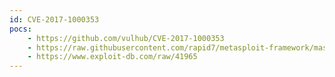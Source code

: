 ```yaml
---
id: CVE-2017-1000353
pocs:
    - https://github.com/vulhub/CVE-2017-1000353
    - https://raw.githubusercontent.com/rapid7/metasploit-framework/master/modules/exploits/linux/http/jenkins_cli_deserialization.rb
    - https://www.exploit-db.com/raw/41965
---
```

